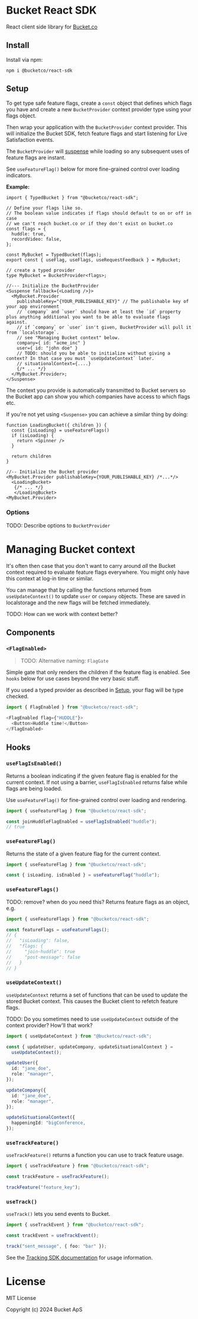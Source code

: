 # Bucket React SDK

React client side library for [Bucket.co](https://bucket.co)

## Install

Install via npm:

```
npm i @bucketco/react-sdk
```

## Setup

To get type safe feature flags, create a `const` object that defines which flags you have
and create a new `BucketProvider` context provider type using your flags object.

Then wrap your application with the `BucketProvider` context provider.
This will initialize the Bucket SDK, fetch feature flags and start listening for Live Satisfaction events.

The `BucketProvider` will [suspense](https://react.dev/reference/react/Suspense) while loading so any subsequent uses of feature flags are instant.

See `useFeatureFlag()` below for more fine-grained control over loading indicators.

**Example:**

```tsx
import { TypedBucket } from "@bucketco/react-sdk";

// Define your flags like so.
// The boolean value indicates if flags should default to on or off in case
// we can't reach bucket.co or if they don't exist on bucket.co
const flags = {
  huddle: true,
  recordVideo: false,
};

const MyBucket = TypedBucket(flags);
export const { useFlag, useFlags, useRequestFeedback } = MyBucket;

// create a typed provider
type MyBucket = BucketProvider<flags>;

//--- Initialize the BucketProvider
<Suspense fallback={<Loading />}>
  <MyBucket.Provider
    publishableKey="{YOUR_PUBLISHABLE_KEY}" // The publishable key of your app environment
    // `company` and `user` should have at least the `id` property plus anything additional you want to be able to evaluate flags against.
    // if `company` or `user` isn't given, BucketProvider will pull it from `localstorage`.
    // see "Managing Bucket context" below.
    company={ id: "acme_inc" }
    user={ id: "john doe" }
    // TODO: should you be able to initialize without giving a context? In that case you must `useUpdateContext` later.
    // situationalContext={....}
    {/* ... */}
  </MyBucket.Provider>;
</Suspense>
```

The context you provide is automatically transmitted to Bucket servers so the Bucket app can show you which companies have access to which flags etc.

If you're not yet using `<Suspense>` you can achieve a similar thing by doing:

```tsx
function LoadingBucket({ children }) {
  const {isLoading} = useFeatureFlags()
  if (isLoading) {
    return <Spinner />
  }

  return children
}

//-- Initialize the Bucket provider
<MyBucket.Provider publishableKey={YOUR_PUBLISHABLE_KEY} /*...*/>
  <LoadingBucket>
   {/* ... */}
   </LoadingBucket>
<MyBucket.Provider>
```

### Options

TODO: Describe options to `BucketProvider`

<!-- All options which can be passed to `bucket.init` can be passed as props to the Bucket higher order component.

See the [Tracking SDK documentation](../tracking-sdk/README.md) for more.

```tsx
import { BucketProvider } from "@bucketco/react-sdk";

<BucketProvider
  publishableKey="{YOUR_PUBLISHABLE_KEY}" // The publishable key of your app environment
  debug={false} // Enable debug mode to log info and errors
  host="https://tracking.bucket.co" // Configure the host Bucket calls are made to
  sseHost="https://livemessaging.bucket.co" // Configure the host Bucket SSE calls are made to
  feedback={
    {
      // See feedback options here: https://github.com/bucketco/bucket-tracking-sdk/blob/main/packages/tracking-sdk/FEEDBACK.md#global-feedback-configuration
    }
  }
>
  {/* ... */}
</BucketProvider>;
``` -->

# Managing Bucket context

It's often then case that you don't want to carry around _all_ the Bucket context required to evaluate feature flags everywhere. You might only have this context at log-in time or similar.

You can manage that by calling the functions returned from `useUpdateContext()` to update `user` or `company` objects. These are saved in localstorage and the new flags will be fetched immediately.

TODO: How can we work with context better?

## Components

### `<FlagEnabled>`

> TODO: Alternative naming: `FlagGate`

Simple gate that only renders the children if the feature flag is enabled. See `hooks` below for use cases beyond the very basic stuff.

If you used a typed provider as described in [Setup](#setup), your flag will be type checked.

```typescript
import { FlagEnabled } from "@bucketco/react-sdk";

<FlagEnabled flag={"HUDDLE"}>
  <Button>Huddle time!</Button>
</FlagEnabled>
```

## Hooks

### `useFlagIsEnabled()`

Returns a boolean indicating if the given feature flag is enabled for the current context.
If not using a <Suspense> barrier, `useFlagIsEnabled` returns false while flags are being loaded.

Use `useFeatureFlag()` for fine-grained control over loading and rendering.

```ts
import { useFeatureFlag } from "@bucketco/react-sdk";

const joinHuddleFlagEnabled = useFlagIsEnabled("huddle");
// true
```

### `useFeatureFlag()`

Returns the state of a given feature flag for the current context.

```ts
import { useFeatureFlag } from "@bucketco/react-sdk";

const { isLoading, isEnabled } = useFeatureFlag("huddle");
```

### `useFeatureFlags()`

TODO: remove? when do you need this?
Returns feature flags as an object, e.g.

```ts
import { useFeatureFlags } from "@bucketco/react-sdk";

const featureFlags = useFeatureFlags();
// {
//   "isLoading": false,
//   "flags: {
//     "join-huddle": true
//     "post-message": false
//   }
// }
```

### `useUpdateContext()`

`useUpdateContext` returns a set of functions that can be used to update the stored Bucket context.
This causes the Bucket client to refetch feature flags.

TODO: Do you sometimes need to use `useUpdateContext` outside of the context provider? How'll that work?

```ts
import { useUpdateContext } from "@bucketco/react-sdk";

const { updateUser, updateCompany, updateSituationalContext } =
  useUpdateContext();

updateUser({
  id: "jane_doe",
  role: "manager",
});

updateCompany({
  id: "jane_doe",
  role: "manager",
});

updateSituationalContext({
  happeningId: "bigConference,
});
```

### `useTrackFeature()`

`useTrackFeature()` returns a function you can use to track feature usage.

```ts
import { useTrackFeature } from "@bucketco/react-sdk";

const trackFeature = useTrackFeature();

trackFeature("feature_key");
```

### `useTrack()`

`useTrack()` lets you send events to Bucket.

```ts
import { useTrackEvent } from "@bucketco/react-sdk";

const trackEvent = useTrackEvent();

track("sent_message", { foo: "bar" });
```

See the [Tracking SDK documentation](../tracking-sdk/README.md) for usage information.

# License

MIT License

Copyright (c) 2024 Bucket ApS
